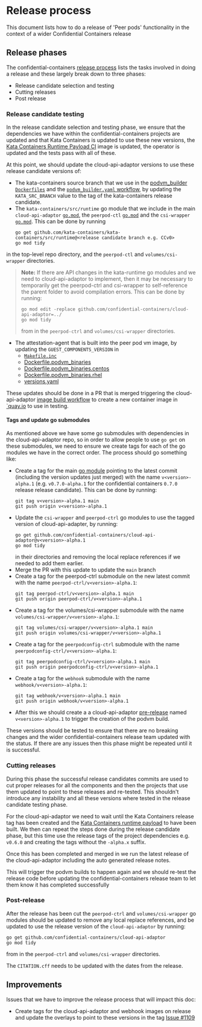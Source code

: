 # Release process

This document lists how to do a release of 'Peer pods' functionality in the context of a wider Confidential
Containers release

## Release phases

The confidential-containers
[release process](https://github.com/confidential-containers/community/blob/main/.github/ISSUE_TEMPLATE/release-check-list.md)
lists the tasks involved in doing a release and these largely break down to three phases:
- Release candidate selection and testing
- Cutting releases
- Post release

### Release candidate testing

In the release candidate selection and testing phase, we ensure that the dependencies we have within the
confidential-containers projects are updated and that Kata Containers is updated to use these new versions, the
[Kata Containers Runtime Payload CI](https://github.com/kata-containers/kata-containers/actions/workflows/cc-payload-after-push.yaml)
image is updated, the operator is updated and the tests pass with all of these. 

At this point, we should update the cloud-api-adaptor versions to use these release candidate versions of:
- The kata-containers source branch that we use in the [podvm_builder `Dockerfiles`](../podvm/) and the
[`podvm_builder.yaml` workflow](../.github/workflows/podvm_builder.yaml), by updating the `KATA_SRC_BRANCH` value to
the tag of the kata-containers release candidate.
- The `kata-containers/src/runtime` go module that we include in the main `cloud-api-adaptor` [`go.mod`](../go.mod),
the `peerpod-ctl` [`go.mod`](../peerpod-ctrl/go.mod) and the `csi-wrapper` [`go.mod`](../volumes/csi-wrapper/go.mod).
This can be done by running
    ```
    go get github.com/kata-containers/kata-containers/src/runtime@<release candidate branch e.g. CCv0>
    go mod tidy
    ```
in the top-level repo directory, and the `peerpod-ctl` and `volumes/csi-wrapper` directories.
> **Note:** If there are API changes in the kata-runtime go modules and we need to cloud-api-adaptor to implement,
then it may be necessary to temporarily get the peerpod-ctrl and csi-wrapper to self-reference the parent folder to
avoid compilation errors. This can be done by running: 
> ```
> go mod edit -replace github.com/confidential-containers/cloud-api-adaptor=../
> go mod tidy
> ```
> from in the `peerpod-ctrl` and `volumes/csi-wrapper` directories.
- The attestation-agent that is built into the peer pod vm image, by updating the `GUEST_COMPONENTS_VERSION` in 
  - [`Makefile.inc`](../podvm/Makefile.inc)
  - [Dockerfile.podvm_binaries](../podvm/Dockerfile.podvm_binaries)
  - [Dockerfile.podvm_binaries.centos](../podvm/Dockerfile.podvm_binaries.centos)
  - [Dockerfile.podvm_binaries.rhel](../podvm/Dockerfile.podvm_binaries.rhel)
  - [versions.yaml](../versions.yaml)

These updates should be done in a PR that is merged triggering the cloud-api-adaptor
[image build workflow](../.github/workflows/image.yaml) to create a new container image in 
[`quay.io](https://quay.io/repository/confidential-containers/cloud-api-adaptor?tab=tags) to use in testing.

#### Tags and update go submodules

As mentioned above we have some go submodules with dependencies in the cloud-api-adaptor repo, so in order to allow
people to use `go get` on these submodules, we need to ensure we create tags for each of the go modules we have in
the correct order. The process should go something like:
- Create a tag for the main [go module](../go.mod) pointing to the latest commit (including the version updates just
merged) with the name `v<version>-alpha.1` (e.g. `v0.7.0-alpha.1` for the confidential containers `0.7.0` release release candidate). This can be done by running:
    ```
    git tag v<version>-alpha.1 main
    git push origin v<version>-alpha.1
    ```
- Update the `csi-wrapper` and `peerpod-ctrl` go modules to use the tagged version of cloud-api-adapter, by running:
    ```
    go get github.com/confidential-containers/cloud-api-adaptor@v<version>-alpha.1
    go mod tidy
    ```
    in their directories and removing the local replace references if we needed to add them earlier.
- Merge the PR with this update to update the `main` branch
- Create a tag for the peerpod-ctrl submodule on the new latest commit with the name
 `peerpod-ctrl/v<version>-alpha.1`:
    ```
    git tag peerpod-ctrl/v<version>-alpha.1 main
    git push origin peerpod-ctrl/v<version>-alpha.1
    ```
- Create a tag for the volumes/csi-wrapper submodule with the name
 `volumes/csi-wrapper/v<version>-alpha.1`:
    ```
    git tag volumes/csi-wrapper/v<version>-alpha.1 main
    git push origin volumes/csi-wrapper/v<version>-alpha.1
    ```
- Create a tag for the `peerpodconfig-ctrl` submodule with the name `peerpodconfig-ctrl/v<version>-alpha.1`:
    ```
    git tag peerpodconfig-ctrl/v<version>-alpha.1 main
    git push origin peerpodconfig-ctrl/v<version>-alpha.1
    ```
- Create a tag for the `webhook` submodule with the name `webhook/v<version>-alpha.1`:
    ```
    git tag webhook/v<version>-alpha.1 main
    git push origin webhook/v<version>-alpha.1
    ```
- After this we should create a a cloud-api-adaptor [pre-release](https://github.com/confidential-containers/cloud-api-adaptor/releases/new)
named `v<version>-alpha.1` to trigger the creation of the podvm build.

These versions should be tested to ensure that there are no breaking changes and the wider confidential-containers
release team updated with the status. If there are any issues then this phase might be repeated until it is
successful.

### Cutting releases

During this phase the successful release candidates commits are used to cut proper releases for all the components
and then the projects that use them updated to point to these releases and re-tested. This shouldn't introduce any
instability and all these versions where tested in the release candidate testing phase.

For the cloud-api-adaptor we need to wait until the Kata Containers release tag has been created and the
[Kata Containers runtime payload](https://github.com/kata-containers/kata-containers/actions/workflows/cc-payload.yaml)
to have been built. We then can repeat the steps done during the release candidate phase, but this time use the
release tags of the project dependencies e.g. `v0.6.0` and creating the tags without the `-alpha.x` suffix.

Once this has been completed and merged in we run the latest release of the cloud-api-adaptor including the auto
generated release notes.

This will trigger the podvm builds to happen again and we should re-test the release code before updating the
confidential-containers release team to let them know it has completed successfully

### Post-release

After the release has been cut the `peerpod-ctrl` and `volumes/csi-wrapper` go modules should be updated to remove
any local replace references, and be updated to use the release version of the `cloud-api-adaptor` by running:
  ```
  go get github.com/confidential-containers/cloud-api-adaptor
  go mod tidy
  ```
from in the `peerpod-ctrl` and `volumes/csi-wrapper` directories.

The `CITATION.cff` needs to be updated with the dates from the release.

## Improvements

Issues that we have to improve the release process that will impact this doc:

- Create tags for the cloud-api-adaptor and webhook images on release and update the overlays to point to these
versions in the tag [Issue #1109](https://github.com/confidential-containers/cloud-api-adaptor/issues/1109)